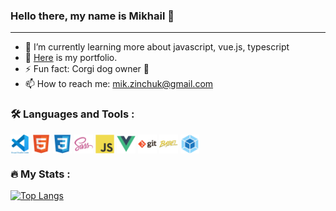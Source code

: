 ### Hello there, my name is Mikhail 👋
---
- 🌱 I’m currently learning more about javascript, vue.js, typescript
- 🔭 <a href="https://mikzin.github.io/vue-portfolio/" target="_blank">Here</a> is my portfolio.
- ⚡ Fun fact: Corgi dog owner :dog:
- 📫 How to reach me: mik.zinchuk@gmail.com

### :hammer_and_wrench: Languages and Tools :

<div style="display:flex">
  <img src="https://github.com/devicons/devicon/blob/master/icons/vscode/vscode-original-wordmark.svg" title="VsCode" alt="VsCode" width="30" height="30"/>&nbsp;  <img src="https://github.com/devicons/devicon/blob/master/icons/html5/html5-original.svg" title="HTML5" alt="HTML5" width="30" height="30"/>&nbsp;  <img src="https://github.com/devicons/devicon/blob/master/icons/css3/css3-original.svg" title="CSS3" alt="CSS3" width="30" height="30"/>&nbsp;  <img src="https://github.com/devicons/devicon/blob/master/icons/sass/sass-original.svg" title="SASS" alt="SASS" width="30" height="30"/>&nbsp;  <img src="https://github.com/devicons/devicon/blob/master/icons/javascript/javascript-original.svg" title="JS" alt="JS" width="30" height="30"/>&nbsp;  <img src="https://github.com/devicons/devicon/blob/master/icons/vuejs/vuejs-original.svg" title="VUE" alt="VUE" width="30" height="30"/>&nbsp;  <img src="https://github.com/devicons/devicon/blob/master/icons/git/git-original-wordmark.svg" title="git" alt="git" width="30" height="30"/>&nbsp;  <img src="https://github.com/devicons/devicon/blob/master/icons/babel/babel-original.svg" title="babel" alt="babel" width="30" height="30"/>&nbsp;  <img src="https://github.com/devicons/devicon/blob/master/icons/webpack/webpack-original.svg" title="webpack" alt="webpack" width="30" height="30"/>&nbsp;
</div>

### :fire: My Stats :

[![Top Langs](https://github-readme-stats.vercel.app/api/top-langs/?username=Mikzin&layout=compact&theme=vision-friendly-dark)](https://github.com/anuraghazra/github-readme-stats)

<!--
**Mikzin/Mikzin** is a ✨ _special_ ✨ repository because its `README.md` (this file) appears on your GitHub profile.

Here are some ideas to get you started:

- 🔭 I’m currently working on ...
- 🌱 I’m currently learning ...
- 👯 I’m looking to collaborate on ...
- 🤔 I’m looking for help with ...
- 💬 Ask me about ...
- 📫 How to reach me: ...
- 😄 Pronouns: ...
- ⚡ Fun fact: ...
-->
